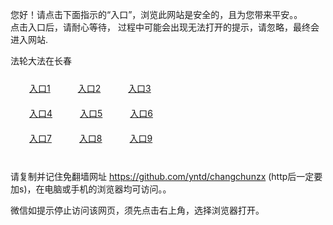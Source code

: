 您好！请点击下面指示的“入口”，浏览此网站是安全的，且为您带来平安。。 <br/>
点击入口后，请耐心等待， 过程中可能会出现无法打开的提示，请忽略，最终会进入网站. </br>

法轮大法在长春<br/>
<div style="padding:10px"><a style="margin:20px" target="_blank" href="https://d1yqd2jc4nkgf4.cloudfront.net/2Qpsp?fpipsp" id="ccLink1" rel="nofollow">入口1</a> <a target="_blank" style="margin:20px" href="https://d2i9ujnayapd1h.cloudfront.net/2Qpsp?xlnnuu" id="ccLink2" rel="nofollow">入口2</a> <a style="margin:20px" target="_blank" href="https://d2v7wju5zgz5mj.cloudfront.net/2Qpsp?agkkwy" id="ccLink3" rel="nofollow">入口3</a></div>

<div style="padding:10px" ><a style="margin:20px" target="_blank" href="https://d1yqd2jc4nkgf4.cloudfront.net/2Qpsp?fpipsp" id="ccLink4" rel="nofollow">入口4</a> <a style="margin:20px" href="https://d2i9ujnayapd1h.cloudfront.net/2Qpsp?xlnnuu" target="_blank" id="ccLink5" rel="nofollow">入口5</a> <a style="margin:20px" href="https://d2v7wju5zgz5mj.cloudfront.net/2Qpsp?agkkwy" target="_blank" id="ccLink6" rel="nofollow">入口6</a></div>

<div style="padding:10px"><a style="margin:20px" target="_blank" href="https://d1yqd2jc4nkgf4.cloudfront.net/2Qpsp?fpipsp" id="ccLink7" rel="nofollow">入口7</a> <a style="margin:20px" href="https://d2i9ujnayapd1h.cloudfront.net/2Qpsp?xlnnuu" target="_blank" id="ccLink8" rel="nofollow">入口8</a> <a style="margin:20px" target="_blank" href="https://d2v7wju5zgz5mj.cloudfront.net/2Qpsp?agkkwy" id="ccLink9" rel="nofollow">入口9</a></div>

<br/>



请复制并记住免翻墙网址 https://github.com/yntd/changchunzx (http后一定要加s)，在电脑或手机的浏览器均可访问。。<br/>

微信如提示停止访问该网页，须先点击右上角，选择浏览器打开。

